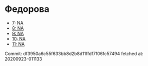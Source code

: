 # Федорова
- [7: NA](7.md)
- [8: NA](8.md)
- [9: NA](9.md)
- [10: NA](10.md)
- [11: NA](11.md)

Commit: df3950a6c55f633bb8d2b8d11ffdf7f06fc57494
 fetched at: 20200923-011133
